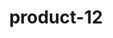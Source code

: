 ---
title: "product-12"
description: Lorem ipsum dolor sit amet, consectetur adipiscing elit, sed do eiusmod tempor incididunt ut labore et dolore magna aliqua. Ut enim ad minim veniam, quis nostrud exercitation ullamco laboris nisi ut aliquip ex ea commodo consequat. Duis aute irure dolor in reprehenderit in voluptate velit esse cillum dolore eu fugiat nulla pariatur. Excepteur sint occaecat cupidatat non proident, sunt in culpa qui officia deserunt mollit anim id est laborum.
img: src/assets/images/products/salloura-oglu/product-12.webp
family: [salloura-oglu-products]
price: 36.99
priceDiscount: 0
weight: 1.00012
rating: 100
id: CvBfS8LzogH7
---